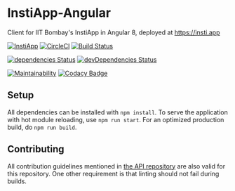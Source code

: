 # InstiApp-Angular
Client for IIT Bombay's InstiApp in Angular 8, deployed at https://insti.app

[![InstiApp](https://insti.app/instiapp-badge-gh.svg)](https://insti.app)
[![CircleCI](https://circleci.com/gh/pulsejet/iitb-app-angular.svg?style=shield)](https://circleci.com/gh/pulsejet/iitb-app-angular)
[![Build Status](https://travis-ci.org/pulsejet/iitb-app-angular.svg?branch=master)](https://travis-ci.org/pulsejet/iitb-app-angular)

[![dependencies Status](https://david-dm.org/pulsejet/iitb-app-angular/status.svg)](https://david-dm.org/pulsejet/iitb-app-angular)
[![devDependencies Status](https://david-dm.org/pulsejet/iitb-app-angular/dev-status.svg)](https://david-dm.org/pulsejet/iitb-app-angular?type=dev)

[![Maintainability](https://api.codeclimate.com/v1/badges/7704f69b5c317552224b/maintainability)](https://codeclimate.com/github/pulsejet/iitb-app-angular/maintainability)
[![Codacy Badge](https://api.codacy.com/project/badge/Grade/03653e9688d544f898669874c43ee934)](https://www.codacy.com/app/pulsejet/iitb-app-angular?utm_source=github.com&amp;utm_medium=referral&amp;utm_content=pulsejet/iitb-app-angular&amp;utm_campaign=Badge_Grade)

## Setup
All dependencies can be installed with `npm install`. To serve the application with hot module reloading, use `npm run start`. For an optimized production build, do `npm run build`.

## Contributing
All contribution guidelines mentioned in [the API repository](https://github.com/wncc/IITBapp) are also valid for this repository. One other requirement is that linting should not fail during builds.
